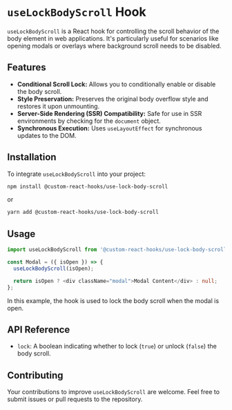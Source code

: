 # `useLockBodyScroll` Hook

`useLockBodyScroll` is a React hook for controlling the scroll behavior of the body element in web applications. It's particularly useful for scenarios like opening modals or overlays where background scroll needs to be disabled.

## Features

- **Conditional Scroll Lock:** Allows you to conditionally enable or disable the body scroll.
- **Style Preservation:** Preserves the original body overflow style and restores it upon unmounting.
- **Server-Side Rendering (SSR) Compatibility:** Safe for use in SSR environments by checking for the `document` object.
- **Synchronous Execution:** Uses `useLayoutEffect` for synchronous updates to the DOM.

## Installation

To integrate `useLockBodyScroll` into your project:

```bash
npm install @custom-react-hooks/use-lock-body-scroll
```

or

```bash
yarn add @custom-react-hooks/use-lock-body-scroll
```


## Usage

```typescript
import useLockBodyScroll from '@custom-react-hooks/use-lock-body-scroll';

const Modal = ({ isOpen }) => {
  useLockBodyScroll(isOpen);

  return isOpen ? <div className="modal">Modal Content</div> : null;
};
```

In this example, the hook is used to lock the body scroll when the modal is open.

## API Reference

- `lock`: A boolean indicating whether to lock (`true`) or unlock (`false`) the body scroll.

## Contributing

Your contributions to improve `useLockBodyScroll` are welcome. Feel free to submit issues or pull requests to the repository.